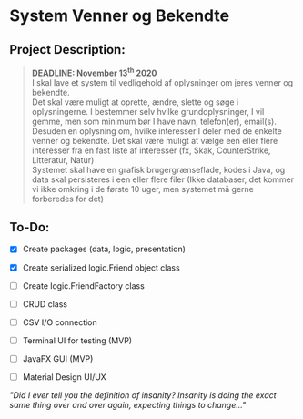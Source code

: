 # System Venner og Bekendte

## Project Description:

> **DEADLINE: November 13<sup>th</sup>  2020**<br>I skal lave et system til vedligehold af oplysninger om jeres venner og bekendte.<br>Det skal være muligt at oprette, ændre, slette og søge i oplysningerne. I bestemmer selv hvilke grundoplysninger, I vil gemme, men som minimum bør I have navn, telefon(er), email(s). Desuden en oplysning om, hvilke interesser I deler med de enkelte venner og bekendte. Det skal være muligt at vælge een eller flere interesser fra en fast liste af interesser (fx, Skak, CounterStrike, Litteratur, Natur)<br>Systemet skal have en grafisk brugergrænseflade, kodes i Java, og data skal persisteres i een eller flere filer (Ikke databaser, det kommer vi ikke omkring i de første 10 uger, men systemet må gerne forberedes for det)

## To-Do:

- [x] Create packages (data, logic, presentation)
- [x] Create serialized logic.Friend object class
- [ ] Create logic.FriendFactory class
- [ ] CRUD class
- [ ] CSV I/O connection
- [ ] Terminal UI for testing (MVP)
- [ ] JavaFX GUI (MVP)
- [ ] Material Design UI/UX


_"Did I ever tell you the definition of insanity? Insanity is doing the exact same thing over and over again, expecting things to change..."_
